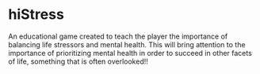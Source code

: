 # hiStress
An educational game created to teach the player the importance of balancing life stressors and mental health. This will bring attention to the importance of prioritizing mental health in order to succeed in other facets of life, something that is often overlooked!!
